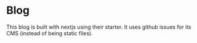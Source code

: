 # Blog

This blog is built with nextjs using their starter. It uses github issues for its CMS (instead of being static files).
